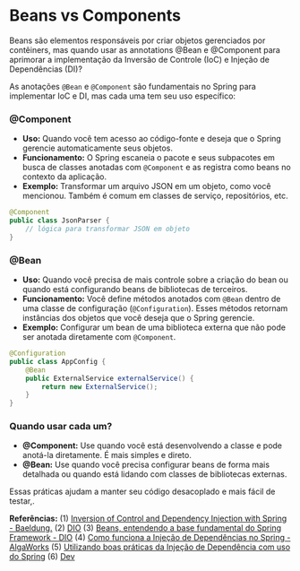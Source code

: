 # Beans vs Components

Beans são elementos responsáveis por criar objetos gerenciados por contêiners, mas quando usar as annotations @Bean e @Component para aprimorar a implementação da Inversão de Controle (IoC) e Injeção de Dependências (DI)?


As anotações `@Bean` e `@Component` são fundamentais no Spring para implementar IoC e DI, mas cada uma tem seu uso específico:

### @Component
- **Uso:** Quando você tem acesso ao código-fonte e deseja que o Spring gerencie automaticamente seus objetos.
- **Funcionamento:** O Spring escaneia o pacote e seus subpacotes em busca de classes anotadas com `@Component` e as registra como beans no contexto da aplicação.
- **Exemplo:** Transformar um arquivo JSON em um objeto, como você mencionou. Também é comum em classes de serviço, repositórios, etc.

```java
@Component
public class JsonParser {
    // lógica para transformar JSON em objeto
}
```

### @Bean
- **Uso:** Quando você precisa de mais controle sobre a criação do bean ou quando está configurando beans de bibliotecas de terceiros.
- **Funcionamento:** Você define métodos anotados com `@Bean` dentro de uma classe de configuração (`@Configuration`). Esses métodos retornam instâncias dos objetos que você deseja que o Spring gerencie.
- **Exemplo:** Configurar um bean de uma biblioteca externa que não pode ser anotada diretamente com `@Component`.

```java
@Configuration
public class AppConfig {
    @Bean
    public ExternalService externalService() {
        return new ExternalService();
    }
}
```

### Quando usar cada um?
- **@Component:** Use quando você está desenvolvendo a classe e pode anotá-la diretamente. É mais simples e direto.
- **@Bean:** Use quando você precisa configurar beans de forma mais detalhada ou quando está lidando com classes de bibliotecas externas. 

Essas práticas ajudam a manter seu código desacoplado e mais fácil de testar,.

**Referências:**
(1) [Inversion of Control and Dependency Injection with Spring - Baeldung.](https://www.baeldung.com/inversion-control-and-dependency-injection-in-spring.)
(2) [DIO](https://www.dio.me/articles/inversao-de-controle-e-injecao-de-dependencia-no-spring-simplificado.)
(3) [Beans, entendendo a base fundamental do Spring Framework - DIO](https://www.dio.me/articles/beans-entendendo-a-base-fundamental-do-spring-framework)
(4) [Como funciona a Injeção de Dependências no Spring - AlgaWorks](https://blog.algaworks.com/injecao-de-dependencias-spring/)
(5) [Utilizando boas práticas da Injeção de Dependência com uso do Spring](https://dev.to/joangele/utilizando-boas-praticas-da-injecao-de-dependencia-com-uso-do-spring-b4l)
(6) [Dev](https://dev.to/eidher/spring-injection-types-c6d)
